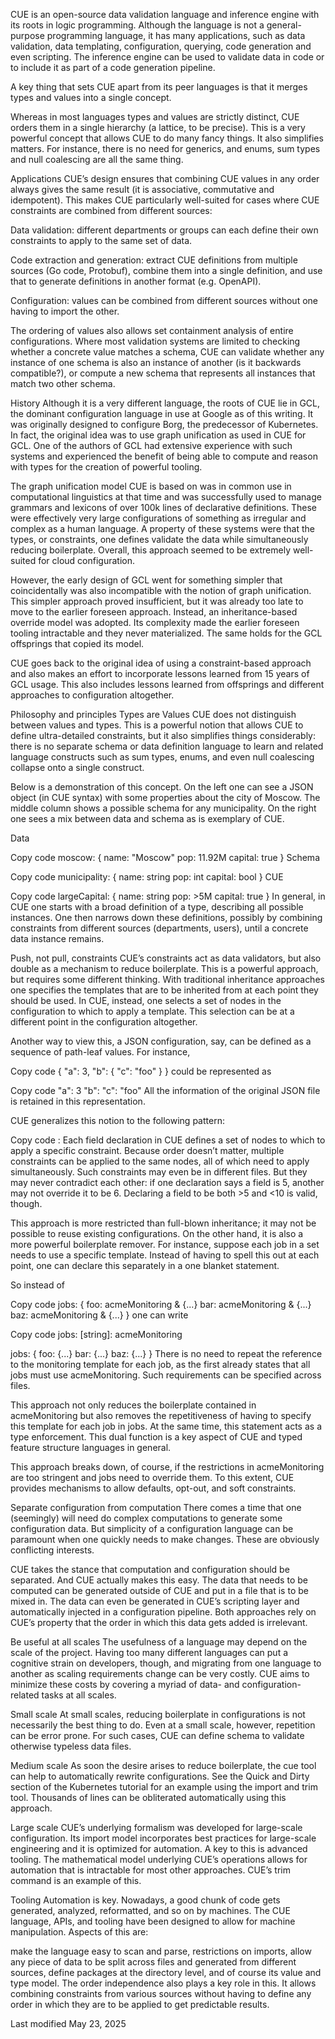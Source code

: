 CUE is an open-source data validation language and inference engine with its roots in logic programming. Although the language is not a general-purpose programming language, it has many applications, such as data validation, data templating, configuration, querying, code generation and even scripting. The inference engine can be used to validate data in code or to include it as part of a code generation pipeline.

A key thing that sets CUE apart from its peer languages is that it merges types and values into a single concept.

Whereas in most languages types and values are strictly distinct, CUE orders them in a single hierarchy (a lattice, to be precise). This is a very powerful concept that allows CUE to do many fancy things. It also simplifies matters. For instance, there is no need for generics, and enums, sum types and null coalescing are all the same thing.

Applications
CUE’s design ensures that combining CUE values in any order always gives the same result (it is associative, commutative and idempotent). This makes CUE particularly well-suited for cases where CUE constraints are combined from different sources:

Data validation: different departments or groups can each define their own constraints to apply to the same set of data.

Code extraction and generation: extract CUE definitions from multiple sources (Go code, Protobuf), combine them into a single definition, and use that to generate definitions in another format (e.g. OpenAPI).

Configuration: values can be combined from different sources without one having to import the other.

The ordering of values also allows set containment analysis of entire configurations. Where most validation systems are limited to checking whether a concrete value matches a schema, CUE can validate whether any instance of one schema is also an instance of another (is it backwards compatible?), or compute a new schema that represents all instances that match two other schema.

History
Although it is a very different language, the roots of CUE lie in GCL, the dominant configuration language in use at Google as of this writing. It was originally designed to configure Borg, the predecessor of Kubernetes. In fact, the original idea was to use graph unification as used in CUE for GCL. One of the authors of GCL had extensive experience with such systems and experienced the benefit of being able to compute and reason with types for the creation of powerful tooling.

The graph unification model CUE is based on was in common use in computational linguistics at that time and was successfully used to manage grammars and lexicons of over 100k lines of declarative definitions. These were effectively very large configurations of something as irregular and complex as a human language. A property of these systems were that the types, or constraints, one defines validate the data while simultaneously reducing boilerplate. Overall, this approach seemed to be extremely well-suited for cloud configuration.

However, the early design of GCL went for something simpler that coincidentally was also incompatible with the notion of graph unification. This simpler approach proved insufficient, but it was already too late to move to the earlier foreseen approach. Instead, an inheritance-based override model was adopted. Its complexity made the earlier foreseen tooling intractable and they never materialized. The same holds for the GCL offsprings that copied its model.

CUE goes back to the original idea of using a constraint-based approach and also makes an effort to incorporate lessons learned from 15 years of GCL usage. This also includes lessons learned from offsprings and different approaches to configuration altogether.

Philosophy and principles
Types are Values
CUE does not distinguish between values and types. This is a powerful notion that allows CUE to define ultra-detailed constraints, but it also simplifies things considerably: there is no separate schema or data definition language to learn and related language constructs such as sum types, enums, and even null coalescing collapse onto a single construct.

Below is a demonstration of this concept. On the left one can see a JSON object (in CUE syntax) with some properties about the city of Moscow. The middle column shows a possible schema for any municipality. On the right one sees a mix between data and schema as is exemplary of CUE.

Data

Copy code
moscow: {
name: "Moscow"
pop: 11.92M
capital: true
}
Schema

Copy code
municipality: {
name: string
pop: int
capital: bool
}
CUE

Copy code
largeCapital: {
name: string
pop: >5M
capital: true
}
In general, in CUE one starts with a broad definition of a type, describing all possible instances. One then narrows down these definitions, possibly by combining constraints from different sources (departments, users), until a concrete data instance remains.

Push, not pull, constraints
CUE’s constraints act as data validators, but also double as a mechanism to reduce boilerplate. This is a powerful approach, but requires some different thinking. With traditional inheritance approaches one specifies the templates that are to be inherited from at each point they should be used. In CUE, instead, one selects a set of nodes in the configuration to which to apply a template. This selection can be at a different point in the configuration altogether.

Another way to view this, a JSON configuration, say, can be defined as a sequence of path-leaf values. For instance,

Copy code
{
"a": 3,
"b": {
"c": "foo"
}
}
could be represented as

Copy code
"a": 3
"b": "c": "foo"
All the information of the original JSON file is retained in this representation.

CUE generalizes this notion to the following pattern:

Copy code
<set of nodes>: <constraints>
Each field declaration in CUE defines a set of nodes to which to apply a specific constraint. Because order doesn’t matter, multiple constraints can be applied to the same nodes, all of which need to apply simultaneously. Such constraints may even be in different files. But they may never contradict each other: if one declaration says a field is 5, another may not override it to be 6. Declaring a field to be both >5 and <10 is valid, though.

This approach is more restricted than full-blown inheritance; it may not be possible to reuse existing configurations. On the other hand, it is also a more powerful boilerplate remover. For instance, suppose each job in a set needs to use a specific template. Instead of having to spell this out at each point, one can declare this separately in a one blanket statement.

So instead of

Copy code
jobs: {
foo: acmeMonitoring & {...}
bar: acmeMonitoring & {...}
baz: acmeMonitoring & {...}
}
one can write

Copy code
jobs: [string]: acmeMonitoring

jobs: {
foo: {...}
bar: {...}
baz: {...}
}
There is no need to repeat the reference to the monitoring template for each job, as the first already states that all jobs must use acmeMonitoring. Such requirements can be specified across files.

This approach not only reduces the boilerplate contained in acmeMonitoring but also removes the repetitiveness of having to specify this template for each job in jobs. At the same time, this statement acts as a type enforcement. This dual function is a key aspect of CUE and typed feature structure languages in general.

This approach breaks down, of course, if the restrictions in acmeMonitoring are too stringent and jobs need to override them. To this extent, CUE provides mechanisms to allow defaults, opt-out, and soft constraints.

Separate configuration from computation
There comes a time that one (seemingly) will need do complex computations to generate some configuration data. But simplicity of a configuration language can be paramount when one quickly needs to make changes. These are obviously conflicting interests.

CUE takes the stance that computation and configuration should be separated. And CUE actually makes this easy. The data that needs to be computed can be generated outside of CUE and put in a file that is to be mixed in. The data can even be generated in CUE’s scripting layer and automatically injected in a configuration pipeline. Both approaches rely on CUE’s property that the order in which this data gets added is irrelevant.

Be useful at all scales
The usefulness of a language may depend on the scale of the project. Having too many different languages can put a cognitive strain on developers, though, and migrating from one language to another as scaling requirements change can be very costly. CUE aims to minimize these costs by covering a myriad of data- and configuration-related tasks at all scales.

Small scale At small scales, reducing boilerplate in configurations is not necessarily the best thing to do. Even at a small scale, however, repetition can be error prone. For such cases, CUE can define schema to validate otherwise typeless data files.

Medium scale As soon the desire arises to reduce boilerplate, the cue tool can help to automatically rewrite configurations. See the Quick and Dirty section of the Kubernetes tutorial for an example using the import and trim tool. Thousands of lines can be obliterated automatically using this approach.

Large scale CUE’s underlying formalism was developed for large-scale configuration. Its import model incorporates best practices for large-scale engineering and it is optimized for automation. A key to this is advanced tooling. The mathematical model underlying CUE’s operations allows for automation that is intractable for most other approaches. CUE’s trim command is an example of this.

Tooling
Automation is key. Nowadays, a good chunk of code gets generated, analyzed, reformatted, and so on by machines. The CUE language, APIs, and tooling have been designed to allow for machine manipulation. Aspects of this are:

make the language easy to scan and parse,
restrictions on imports,
allow any piece of data to be split across files and generated from different sources,
define packages at the directory level,
and of course its value and type model.
The order independence also plays a key role in this. It allows combining constraints from various sources without having to define any order in which they are to be applied to get predictable results.

Last modified May 23, 2025
